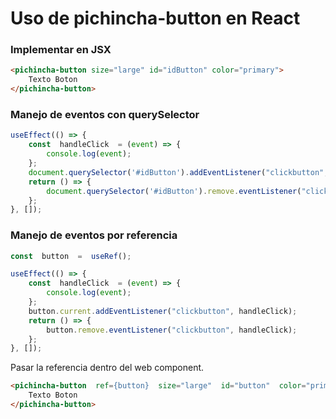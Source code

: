 # Uso de pichincha-button en React

### Implementar en JSX
```html
<pichincha-button size="large" id="idButton" color="primary">
    Texto Boton
</pichincha-button>
```

### Manejo de eventos con querySelector
```javascript
useEffect(() => {
    const  handleClick  = (event) => {
        console.log(event);
    };
    document.querySelector('#idButton').addEventListener("clickbutton", handleClick);
    return () => {
        document.querySelector('#idButton').remove.eventListener("clickbutton", handleClick);
    };
}, []);
```

### Manejo de eventos por referencia
```javascript
const  button  =  useRef();

useEffect(() => {
    const  handleClick  = (event) => {
        console.log(event);
    };
    button.current.addEventListener("clickbutton", handleClick);
    return () => {
        button.remove.eventListener("clickbutton", handleClick);
    };
}, []);
```

Pasar la referencia dentro del web component.

```html
<pichincha-button  ref={button}  size="large"  id="button"  color="primary">
    Texto Boton
</pichincha-button>
```

